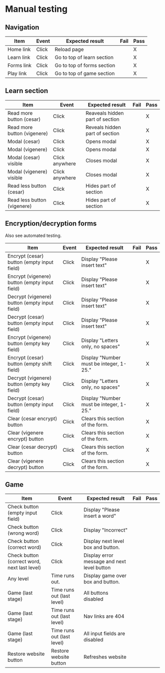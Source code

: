 # Manual testing

## Navigation
| Item       | Event | Expected result            | Fail | Pass |
|------------|-------|----------------------------|------|------|
| Home link  | Click | Reload page                |      | X    |
| Learn link | Click | Go to top of learn section |      | X    |
| Forms link | Click | Go to top of forms section |      | X    |
| Play link  | Click | Go to top of game section  |      | X    |

## Learn section
 | Item                        | Event          | Expected result                 | Fail | Pass |
|-----------------------------|----------------|---------------------------------|------|------|
| Read more button (cesar)    | Click          | Reaveals hidden part of section |      | X    |
| Read more button (vigenere) | Click          | Reveals hidden part of section  |      | X    |
| Modal (cesar)               | Click          | Opens modal                     |      | X    |
| Modal (vigenere)            | Click          | Opens modal                     |      | X    |
| Modal (cesar) visible       | Click anywhere | Closes modal                    |      | X    |
| Modal (vigenere) visible    | Click anywhere | Closes modal                    |      | X    |
| Read less button (cesar)    | Click          | Hides part of section           |      | X    |
| Read less button (vigenere) | Click          | Hides part of section           |      | X    |
## Encryption/decryption forms
Also see automated testing.

| Item                                          | Event | Expected result                         | Fail | Pass |
|-----------------------------------------------|-------|-----------------------------------------|------|------|
| Encrypt (cesar) button (empty input field)    | Click | Display "Please insert text"            |      |X     |
| Encrypt (vigenere) button (empty input field) | Click | Display "Please insert text"            |      |X     |
| Decrypt (vigenere) button (empty input field) | Click | Display "Please insert text"            |      |X     |
| Decrypt (cesar) button (empty input field)    | Click | Display "Please insert text"            |      |X     |
| Encrypt (vigenere) button (empty key field)   | Click | Display "Letters only, no spaces"       |      |X     |
| Encrypt (cesar) button (empty shift field)    | Click | Display "Number must be integer, 1-25." |      |X     |
| Decrypt (vigenere) button (empty key field)   | Click | Display "Letters only, no spaces"       |      |X     |
| Decrypt (cesar) button (empty input field)    | Click | Display "Number must be integer, 1-25." |      |X     |
| Clear (cesar encrypt) button                  | Click | Clears this section of the form.        |      |X     |
| Clear (vigenere encrypt) button               | Click | Clears this section of the form.        |      |X     |
| Clear (cesar decrypt) button                  | Click | Clears this section of the form.        |      |X     |
| Clear (vigenere decrypt) button               | Click | Clears this section of the form.        |      |X     |	

## Game
| Item                                         | Event                      | Expected result                             | Fail | Pass |
|----------------------------------------------|----------------------------|---------------------------------------------|------|------|
| Check button (empty input field)             | Click                      | Display "Please insert a word"              |      |      |
| Check button (wrong word)                    | Click                      | Display "Incorrect"                         |      |      |
| Check button (correct word)                  | Click                      | Display next level box and button.          |      |      |
| Check button (correct word, next last level) | Click                      | Display error message and next level button |      |      |
| Any level                                    | Time runs out.             | Display game over box and button.           |      |      |
| Game (last stage)                            | Time runs out (last level) | All buttons disabled                        |      |      |
| Game (last stage)                            | Time runs out (last level) | Nav links are 404                           |      |      |
| Game (last stage)                            | Time runs out (last level) | All input fields are disabled               |      |      |
| Restore website button                       | Restore website button     | Refreshes website                           |      |      |

